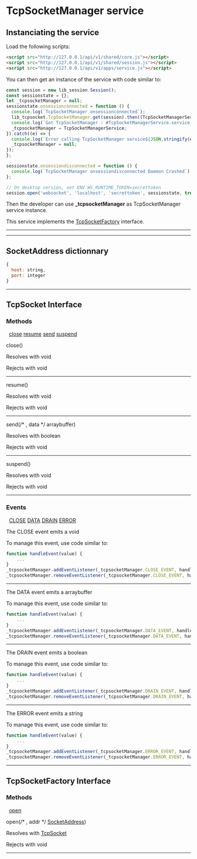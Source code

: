 # TcpSocketManager service

## Instanciating the service

Load the following scripts:

```html
<script src="http://127.0.0.1/api/v1/shared/core.js"></script>
<script src="http://127.0.0.1/api/v1/shared/session.js"></script>
<script src="http://127.0.0.1/api/v1/apps/service.js"></script>
```

You can then get an instance of the service with code similar to:

```javascript
const session = new lib_session.Session();
const sessionstate = {};
let _tcpsocketManager = null;
sessionstate.onsessionconnected = function () {
  console.log(`TcpSocketManager onsessionconnected`);
  lib_tcpsocket.TcpSocketManager.get(session).then((TcpSocketManagerService) => {
  console.log(`Got TcpSocketManager : #TcpSocketManagerService.service_id}`);
  _tcpsocketManager = TcpSocketManagerService;
}).catch((e) => {
  console.log(`Error calling TcpSocketManager service${JSON.stringify(e)}`);
  _tcpsocketManager = null;
});
};

sessionstate.onsessiondisconnected = function () {
  console.log(`TcpSocketManager onsessiondisconnected Daemon Crashed`);
};

// On desktop version, set ENV WS_RUNTIME_TOKEN=secrettoken
session.open('websocket', 'localhost', 'secrettoken', sessionstate, true);
```
Then the developer can use **_tcpsocketManager** as TcpSocketManager service instance.

This service implements the [TcpSocketFactory](#interface_TcpSocketFactory) interface.

---

---


## SocketAddress dictionnary
```javascript
{
  host: string,
  port: integer
}
```

---




## TcpSocket Interface



### Methods
&nbsp;&nbsp;[close](#interface_TcpSocket_method_close)  [resume](#interface_TcpSocket_method_resume)  [send](#interface_TcpSocket_method_send)  [suspend](#interface_TcpSocket_method_suspend)  


  close()

  Resolves with void

  Rejects with void

---

  resume()

  Resolves with void

  Rejects with void

---

  send(/* , data */ arraybuffer)

  Resolves with boolean

  Rejects with void

---

  suspend()

  Resolves with void

  Rejects with void

---




### Events
&nbsp;&nbsp;[CLOSE](#interface_TcpSocket_event_CLOSE)  [DATA](#interface_TcpSocket_event_DATA)  [DRAIN](#interface_TcpSocket_event_DRAIN)  [ERROR](#interface_TcpSocket_event_ERROR)  


The CLOSE event emits a void

To manage this event, use code similar to:
```javascript
function handleEvent(value) {
    ...
}
_tcpsocketManager.addEventListener(_tcpsocketManager.CLOSE_EVENT, handleEvent);
_tcpsocketManager.removeEventListener(_tcpsocketManager.CLOSE_EVENT, handleEvent);
```
---

The DATA event emits a arraybuffer

To manage this event, use code similar to:
```javascript
function handleEvent(value) {
    ...
}
_tcpsocketManager.addEventListener(_tcpsocketManager.DATA_EVENT, handleEvent);
_tcpsocketManager.removeEventListener(_tcpsocketManager.DATA_EVENT, handleEvent);
```
---

The DRAIN event emits a boolean

To manage this event, use code similar to:
```javascript
function handleEvent(value) {
    ...
}
_tcpsocketManager.addEventListener(_tcpsocketManager.DRAIN_EVENT, handleEvent);
_tcpsocketManager.removeEventListener(_tcpsocketManager.DRAIN_EVENT, handleEvent);
```
---

The ERROR event emits a string

To manage this event, use code similar to:
```javascript
function handleEvent(value) {
    ...
}
_tcpsocketManager.addEventListener(_tcpsocketManager.ERROR_EVENT, handleEvent);
_tcpsocketManager.removeEventListener(_tcpsocketManager.ERROR_EVENT, handleEvent);
```
---
 


## TcpSocketFactory Interface



### Methods
&nbsp;&nbsp;[open](#interface_TcpSocketFactory_method_open)  


  open(/* , addr */ <a href="#dictionary_SocketAddress">SocketAddress</a>)

  Resolves with <a href="#interface_TcpSocket">TcpSocket</a>

  Rejects with void

---